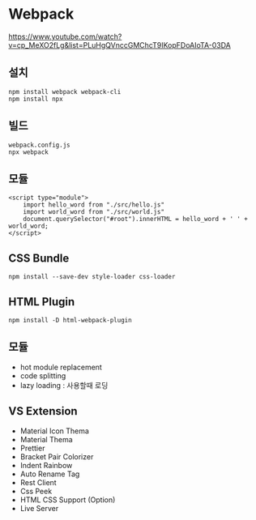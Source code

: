 # Webpack

https://www.youtube.com/watch?v=cp_MeXO2fLg&list=PLuHgQVnccGMChcT9IKopFDoAIoTA-03DA

## 설치

```
npm install webpack webpack-cli
npm install npx
```

## 빌드

```
webpack.config.js
npx webpack
```

## 모듈

```
<script type="module">
    import hello_word from "./src/hello.js"
    import world_word from "./src/world.js"
    document.querySelector("#root").innerHTML = hello_word + ' ' + world_word;
</script>
```

## CSS Bundle

```
npm install --save-dev style-loader css-loader
```

## HTML Plugin

```
npm install -D html-webpack-plugin
```

## 모듈

- hot module replacement
- code splitting
- lazy loading : 사용할때 로딩

## VS Extension

- Material Icon Thema
- Material Thema
- Prettier
- Bracket Pair Colorizer
- Indent Rainbow
- Auto Rename Tag
- Rest Client
- Css Peek
- HTML CSS Support (Option)
- Live Server
